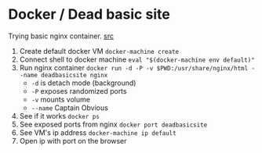 Docker / Dead basic site
========================

Trying basic nginx container.
[src](https://docs.docker.com/engine/installation/mac/)

1. Create default docker VM `docker-machine create`
2. Connect shell to docker machine `eval "$(docker-machine env default)"`
3. Run nginx container `docker run -d -P -v $PWD:/usr/share/nginx/html --name
   deadbasicsite nginx`
   - `-d` is detach mode (background)
   - `-P` exposes randomized ports
   - `-v` mounts volume
   - `--name` Captain Obvious
4. See if it works `docker ps`
5. See exposed ports from nginx `docker port deadbasicsite`
6. See VM's ip address `docker-machine ip default`
7. Open ip with port on the browser

